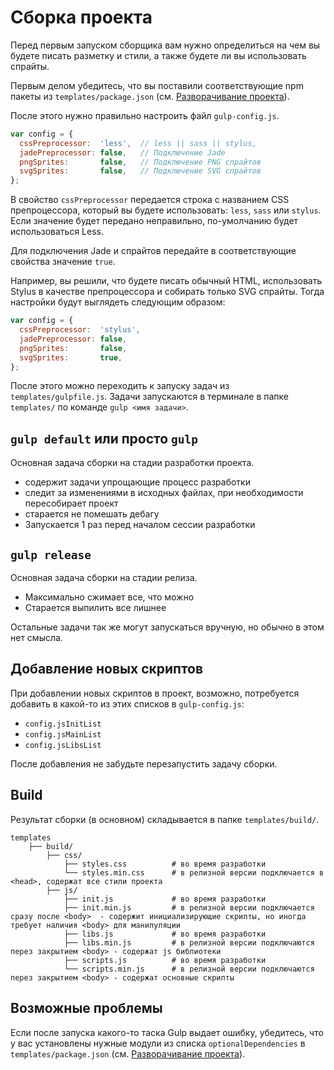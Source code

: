 # Сборка проекта

Перед первым запуском сборщика вам нужно определиться на чем вы будете писать разметку и стили, а также будете ли вы использовать спрайты. 

Первым делом убедитесь, что вы поставили соответствующие npm пакеты из `templates/package.json` (см. [Разворачивание проекта](deployment.md)).

После этого нужно правильно настроить файл `gulp-config.js`.

```js
var config = {
  cssPreprocessor:  'less',  // less || sass || stylus,
  jadePreprocessor: false,   // Подключение Jade
  pngSprites:       false,   // Подключение PNG спрайтов
  svgSprites:       false,   // Подключение SVG спрайтов
};
```

В свойство `cssPreprocessor` передается строка с названием CSS препроцессора, который вы будете использовать: `less`, `sass` или `stylus`. Если значение будет передано неправильно, по-умолчанию будет использоваться Less.

Для подключения Jade и спрайтов передайте в соответствующие свойства значение `true`.

Например, вы решили, что будете писать обычный HTML, использовать Stylus в качестве препроцессора и собирать только SVG спрайты. Тогда настройки будут выглядеть следующим образом:

```js
var config = {
  cssPreprocessor:  'stylus',
  jadePreprocessor: false,
  pngSprites:       false,
  svgSprites:       true,
};
```

После этого можно переходить к запуску задач из `templates/gulpfile.js`. Задачи запускаются в терминале в папке `templates/` по команде `gulp <имя задачи>`. 

## `gulp default` или просто `gulp`

Основная задача сборки на стадии разработки проекта.

* содержит задачи упрощающие процесс разработки
* следит за изменениями в исходных файлах, при необходимости пересобирает проект
* старается не помешать дебагу
* Запускается 1 раз перед началом сессии разработки

## `gulp release`

Основная задача сборки на стадии релиза.

* Максимально сжимает все, что можно
* Старается выпилить все лишнее

Остальные задачи так же могут запускаться вручную, но обычно в этом нет смысла.

## Добавление новых скриптов

При добавлении новых скриптов в проект, возможно, потребуется добавить в какой-то из этих списков в `gulp-config.js`:
- `config.jsInitList` 
- `config.jsMainList`
- `config.jsLibsList` 

После добавления не забудьте перезапустить задачу сборки.

## Build

Результат сборки \(в основном\) складывается в папке `templates/build/`.

```
templates                           
    ├── build/                      
        ├── css/
            ├── styles.css          # во время разработки
            └── styles.min.css      # в релизной версии подключается в <head>, содержат все стили проекта
        ├── js/
            ├── init.js             # во время разработки
            ├── init.min.js         # в релизной версии подключается сразу после <body>  - содержит инициализирующие скрипты, но иногда требует наличия <body> для манипуляции
            ├── libs.js             # во время разработки
            ├── libs.min.js         # в релизной версии подключаются перез закрытием <body> - содержат js библиотеки
            ├── scripts.js          # во время разработки
            └── scripts.min.js      # в релизной версии подключаются перез закрытием <body> - содержат основные скрипты
```

## Возможные проблемы

Если после запуска какого-то таска Gulp выдает ошибку, убедитесь, что у вас установлены нужные модули из списка `optionalDependencies` в `templates/package.json` (см. [Разворачивание проекта](deployment.md)).

